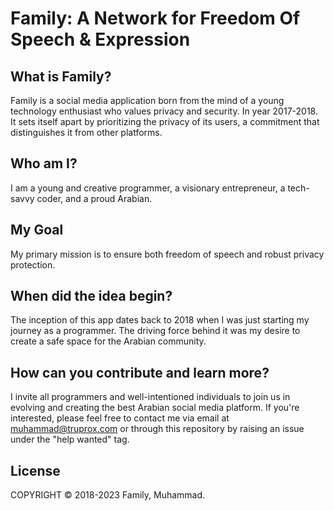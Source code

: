 # Family: A Network for Freedom Of Speech & Expression

## What is Family?

Family is a social media application born from the mind of a young technology enthusiast who values privacy and security. In year 2017-2018. It sets itself apart by prioritizing the privacy of its users, a commitment that distinguishes it from other platforms.

## Who am I?

I am a young and creative programmer, a visionary entrepreneur, a tech-savvy coder, and a proud Arabian.

## My Goal

My primary mission is to ensure both freedom of speech and robust privacy protection.

## When did the idea begin?

The inception of this app dates back to 2018 when I was just starting my journey as a programmer. The driving force behind it was my desire to create a safe space for the Arabian community.

## How can you contribute and learn more?

I invite all programmers and well-intentioned individuals to join us in evolving and creating the best Arabian social media platform. If you're interested, please feel free to contact me via email at muhammad@truprox.com or through this repository by raising an issue under the "help wanted" tag.

## License

COPYRIGHT © 2018-2023 Family, Muhammad.
